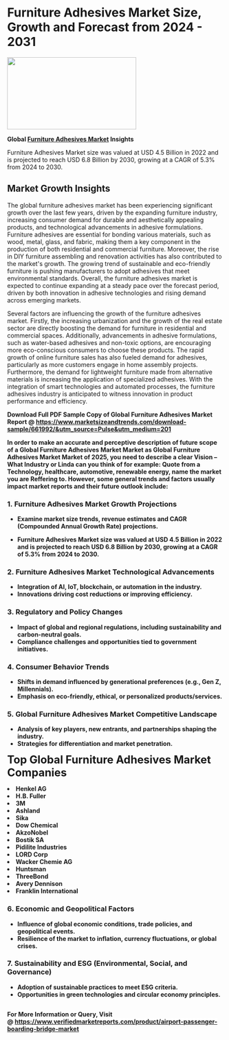 <H1>Furniture Adhesives Market Size, Growth and Forecast from 2024 - 2031</H1><img class="aligncenter size-medium wp-image-584254" src="https://thirdeyenews.in/wp-content/uploads/2024/09/Global-Market-Research-300x168.jpeg" alt="" width="300" height="168" /><p><strong>Global&nbsp;<a href="https://www.marketsizeandtrends.com/download-sample/661992/&amp;utm_source=Pulse&amp;utm_medium=201">Furniture Adhesives Market</a> Insights</strong></p><p>Furniture Adhesives Market size was valued at USD 4.5 Billion in 2022 and is projected to reach USD 6.8 Billion by 2030, growing at a CAGR of 5.3% from 2024 to 2030.</p><p><h2>Market Growth Insights</h2> <p>The global furniture adhesives market has been experiencing significant growth over the last few years, driven by the expanding furniture industry, increasing consumer demand for durable and aesthetically appealing products, and technological advancements in adhesive formulations. Furniture adhesives are essential for bonding various materials, such as wood, metal, glass, and fabric, making them a key component in the production of both residential and commercial furniture. Moreover, the rise in DIY furniture assembling and renovation activities has also contributed to the market's growth. The growing trend of sustainable and eco-friendly furniture is pushing manufacturers to adopt adhesives that meet environmental standards. Overall, the furniture adhesives market is expected to continue expanding at a steady pace over the forecast period, driven by both innovation in adhesive technologies and rising demand across emerging markets.</p> <p><strong></strong></p> <p>Several factors are influencing the growth of the furniture adhesives market. Firstly, the increasing urbanization and the growth of the real estate sector are directly boosting the demand for furniture in residential and commercial spaces. Additionally, advancements in adhesive formulations, such as water-based adhesives and non-toxic options, are encouraging more eco-conscious consumers to choose these products. The rapid growth of online furniture sales has also fueled demand for adhesives, particularly as more customers engage in home assembly projects. Furthermore, the demand for lightweight furniture made from alternative materials is increasing the application of specialized adhesives. With the integration of smart technologies and automated processes, the furniture adhesives industry is anticipated to witness innovation in product performance and efficiency. <p><strong></p><p><span class=""><strong>Download Full PDF Sample Copy of Global Furniture Adhesives Market Report</strong> @ <a href="https://www.marketsizeandtrends.com/download-sample/661992/&amp;utm_source=Pulse&amp;utm_medium=201" target="_blank">https://www.marketsizeandtrends.com/download-sample/661992/&amp;utm_source=Pulse&amp;utm_medium=201</a></span></p><p>In order to make an accurate and perceptive description of future scope of a Global&nbsp;Furniture Adhesives Market Market as Global&nbsp;Furniture Adhesives Market Market of 2025, you need to describe a clear Vision &ndash; What Industry or Linda can you think of for example: Quote from a Technology, healthcare, automotive, renewable energy, name the market you are Reffering to. However, some general trends and factors usually impact market reports and their future outlook include:</p><h3>1.&nbsp;<strong>Furniture Adhesives Market Growth Projections</strong></h3><ul><li>Examine market size trends, revenue estimates and CAGR (Compounded Annual Growth Rate) projections.</li><li><p>Furniture Adhesives Market size was valued at USD 4.5 Billion in 2022 and is projected to reach USD 6.8 Billion by 2030, growing at a CAGR of 5.3% from 2024 to 2030.</p></li></ul><h3>2.&nbsp;<strong>Furniture Adhesives Market Technological Advancements</strong></h3><ul><li>Integration of AI, IoT, blockchain, or automation in the industry.</li><li>Innovations driving cost reductions or improving efficiency.</li></ul><h3>3.&nbsp;<strong>Regulatory and Policy Changes</strong></h3><ul><li>Impact of global and regional regulations, including sustainability and carbon-neutral goals.</li><li>Compliance challenges and opportunities tied to government initiatives.</li></ul><h3>4.&nbsp;<strong>Consumer Behavior Trends</strong></h3><ul><li>Shifts in demand influenced by generational preferences (e.g., Gen Z, Millennials).</li><li>Emphasis on eco-friendly, ethical, or personalized products/services.</li></ul><h3>5.&nbsp;<strong>Global Furniture Adhesives Market Competitive Landscape</strong></h3><ul><li>Analysis of key players, new entrants, and partnerships shaping the industry.</li><li>Strategies for differentiation and market penetration.</li></ul><p data-pm-slice="1 1 []"><span style="color: inherit; font-family: inherit; font-size: 25px;">Top Global Furniture Adhesives Market Companies</span></p><div class="" data-test-id=""><p><li>Henkel AG</li><li> H.B. Fuller</li><li> 3M</li><li> Ashland</li><li> Sika</li><li> Dow Chemical</li><li> AkzoNobel</li><li> Bostik SA</li><li> Pidilite Industries</li><li> LORD Corp</li><li> Wacker Chemie AG</li><li> Huntsman</li><li> ThreeBond</li><li> Avery Dennison</li><li> Franklin International</li></p></div><h3>6.&nbsp;<strong>Economic and Geopolitical Factors</strong></h3><ul><li>Influence of global economic conditions, trade policies, and geopolitical events.</li><li>Resilience of the market to inflation, currency fluctuations, or global crises.</li></ul><h3>7.&nbsp;<strong>Sustainability and ESG (Environmental, Social, and Governance)</strong></h3><ul><li>Adoption of sustainable practices to meet ESG criteria.</li><li>Opportunities in green technologies and circular economy principles.</li></ul><h2><strong style="font-size: 14px;">For More Information or Query, Visit @&nbsp;</strong><a style="background-color: #ffffff; font-size: 14px;" href="https://www.marketsizeandtrends.com/report/furniture-adhesives-market/" target="_blank">https://www.verifiedmarketreports.com/product/airport-passenger-boarding-bridge-market</a></h2>
